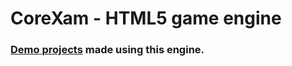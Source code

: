 # CoreXam - HTML5 game engine 
### [Demo projects](https://spiritualadviser.github.io/standcorexam/index.html 'Demo projects') made using this engine.
